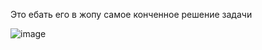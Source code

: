 Это ебать его в жопу самое конченное решение задачи

![image](https://github.com/user-attachments/assets/aecca5f9-477e-4478-8625-ceb1ec6dc835)
